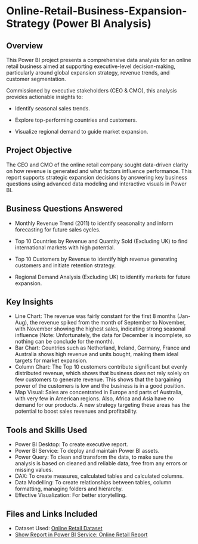 # Online-Retail-Business-Expansion-Strategy (Power BI Analysis)
## Overview
This Power BI project presents a comprehensive data analysis for an online retail business aimed at supporting executive-level decision-making, particularly around global expansion strategy, revenue trends, and customer segmentation.

Commissioned by executive stakeholders (CEO & CMO), this analysis provides actionable insights to:

- Identify seasonal sales trends.

- Explore top-performing countries and customers.

- Visualize regional demand to guide market expansion.

## Project Objective
The CEO and CMO of the online retail company sought data-driven clarity on how revenue is generated and what factors influence performance. This report supports strategic expansion decisions by answering key business questions using advanced data modeling and interactive visuals in Power BI.

## Business Questions Answered
- Monthly Revenue Trend (2011) to identify seasonality and inform forecasting for future sales cycles.

- Top 10 Countries by Revenue and Quantity Sold (Excluding UK) to find international markets with high potential.

- Top 10 Customers by Revenue to identify high revenue generating customers and initiate retention strategy.

- Regional Demand Analysis (Excluding UK) to identify markets for future expansion.

## Key Insights
- Line Chart: The revenue was fairly constant for the first 8 months (Jan-Aug), the revenue spiked from the month of September to November, with November showing the highest sales, 
  indicating strong seasonal influence (Note: Unfortunately, the data for December is incomplete, so nothing can be conclude for the month).
- Bar Chart: Countries such as Netherland, Ireland, Germany, France and Australia shows high revenue and units bought, making them ideal targets for market expansion.
- Column Chart: The Top 10 customers contribute significant but evenly distributed revenue, which shows that business does not rely solely on few customers to generate revenue. This 
  shows that the bargaining power of the customers is low and the business is in a good position.
- Map Visual: Sales are concentrated in Europe and parts of Australia, with very few in American regions. Also, Africa and Asia have no demand for our products. A new strategy targeting 
  these areas has the potential to boost sales revenues and profitability.

## Tools and Skills Used
- Power BI Desktop: To create executive report.
- Power BI Service: To deploy and maintain Power BI assets.
- Power Query: To clean and transform the data, to make sure the analysis is based on cleaned and reliable data, free from any errors or missing values.
- DAX: To create measures, calculated tables and calculated columns.
- Data Modelling: To create relationships between tables, column formatting, managing folders and hierarchy.
- Effective Visualization: For better storytelling.

## Files and Links Included
- Dataset Used: <a href="https://github.com/Pankaj-M-Deori/Online-Retail-Business-Expansion-Strategy-Power-BI-Analysis/blob/main/Online%20Retail.xlsx">Online Retail Dataset
- Show Report in Power BI Service: <a href="https://app.powerbi.com/links/UL24lUeiRd?ctid=7f2cea9c-d8e4-4c74-a024-cb436d9ecfd5&pbi_source=linkShare">Online Retail Report
